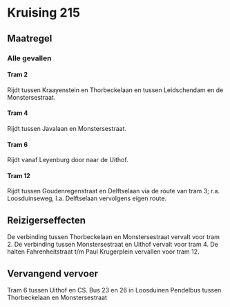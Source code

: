 # Kruising 215
## Maatregel
### Alle gevallen

#### Tram 2
Rijdt tussen Kraayenstein en Thorbeckelaan en tussen Leidschendam en de Monstersestraat.

#### Tram 4
Rijdt tussen Javalaan en Monstersestraat.

#### Tram 6
Rijdt vanaf Leyenburg door naar de Uithof.

#### Tram 12
Rijdt tussen Goudenregenstraat en Delftselaan via de route van tram 3; r.a. Loosduinseweg, l.a. Delftselaan vervolgens eigen route.

## Reizigerseffecten
De verbinding tussen Thorbeckelaan en Monstersestraat vervalt voor tram 2.
De verbinding tussen Monstersestraat en Uithof vervalt voor tram 4.
De halten Fahrenheitstraat t/m Paul Krugerplein vervallen voor tram 12.
## Vervangend vervoer
Tram 6 tussen Uithof en CS.
Bus 23 en 26 in Loosduinen
Pendelbus tussen Thorbeckelaan en Monstersestraat


